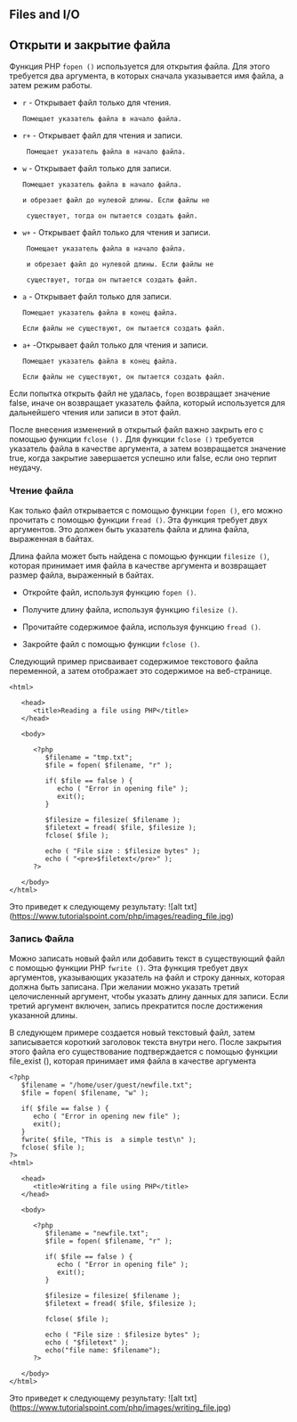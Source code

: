 ##   Files  and I/O

## Открыти и закрытие файла

Функция PHP ```fopen ()``` используется для открытия файла. 
Для этого требуется два аргумента, в которых сначала указывается имя файла, а затем режим работы.

* ```r``` - Открывает файл только для чтения.
      
      Помещает указатель файла в начало файла.
      
* ```r+``` - Открывает файл для чтения и записи.
       
       Помещает указатель файла в начало файла.

* ```w``` - Открывает файл только для записи.
 
      Помещает указатель файла в начало файла.
 
      и обрезает файл до нулевой длины. Если файлы не
 
       существует, тогда он пытается создать файл.
       
* ```w+``` - Открывает файл только для чтения и записи.

       Помещает указатель файла в начало файла.

       и обрезает файл до нулевой длины. Если файлы не

       существует, тогда он пытается создать файл.
       
* ```a``` - Открывает файл только для записи.
      
      Помещает указатель файла в конец файла.
      
      Если файлы не существуют, он пытается создать файл.
      
* ```a+``` -Открывает файл только для чтения и записи.
      
      Помещает указатель файла в конец файла.
      
      Если файлы не существуют, он пытается создать файл.

Если попытка открыть файл не удалась, ```fopen``` возвращает значение false, иначе он возвращает указатель файла,
 который используется для дальнейшего чтения или записи в этот файл.

После внесения изменений в открытый файл важно закрыть его с помощью функции ```fclose ().```
Для функции ```fclose ()``` требуется указатель файла в качестве аргумента, а затем возвращается значение true,
 когда закрытие завершается успешно или false, если оно терпит неудачу.

### Чтение файла

Как только файл открывается с помощью функции ```fopen ()```, его можно прочитать с помощью функции ```fread ()```.
Эта функция требует двух аргументов. Это должен быть указатель файла и длина файла, выраженная в байтах.

Длина файла может быть найдена с помощью функции ```filesize ()```, 
которая принимает имя файла в качестве аргумента и возвращает размер файла, выраженный в байтах.

* Откройте файл, используя функцию ```fopen ()```.

* Получите длину файла, используя функцию ```filesize ()```.

* Прочитайте содержимое файла, используя функцию ```fread ()```.

* Закройте файл с помощью функции ```fclose ()```.

Следующий пример присваивает содержимое текстового файла переменной, а затем отображает это содержимое на веб-странице.

```
<html>

   <head>
      <title>Reading a file using PHP</title>
   </head>
   
   <body>
      
      <?php
         $filename = "tmp.txt";
         $file = fopen( $filename, "r" );
         
         if( $file == false ) {
            echo ( "Error in opening file" );
            exit();
         }
         
         $filesize = filesize( $filename );
         $filetext = fread( $file, $filesize );
         fclose( $file );
         
         echo ( "File size : $filesize bytes" );
         echo ( "<pre>$filetext</pre>" );
      ?>
      
   </body>
</html>
```
Это приведет к следующему результату: ![alt txt] (https://www.tutorialspoint.com/php/images/reading_file.jpg)

### Запись Файла 

Можно записать новый файл или добавить текст в существующий файл с помощью функции PHP ```fwrite ()```.
Эта функция требует двух аргументов, указывающих указатель на файл и строку данных,
которая должна быть записана. При желании можно указать третий целочисленный аргумент, чтобы указать длину данных для записи. 
Если третий аргумент включен, запись прекратится после достижения указанной длины.

В следующем примере создается новый текстовый файл, затем записывается короткий заголовок текста внутри него. 
После закрытия этого файла его существование подтверждается с помощью функции file_exist (), 
которая принимает имя файла в качестве аргумента
```
<?php
   $filename = "/home/user/guest/newfile.txt";
   $file = fopen( $filename, "w" );
   
   if( $file == false ) {
      echo ( "Error in opening new file" );
      exit();
   }
   fwrite( $file, "This is  a simple test\n" );
   fclose( $file );
?>
<html>
   
   <head>
      <title>Writing a file using PHP</title>
   </head>
   
   <body>
      
      <?php
         $filename = "newfile.txt";
         $file = fopen( $filename, "r" );
         
         if( $file == false ) {
            echo ( "Error in opening file" );
            exit();
         }
         
         $filesize = filesize( $filename );
         $filetext = fread( $file, $filesize );
         
         fclose( $file );
         
         echo ( "File size : $filesize bytes" );
         echo ( "$filetext" );
         echo("file name: $filename");
      ?>
      
   </body>
</html>
```
Это приведет к следующему результату: ![alt txt] (https://www.tutorialspoint.com/php/images/writing_file.jpg)
